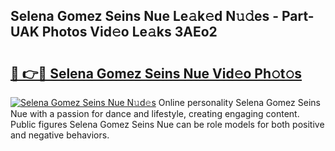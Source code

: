 ## Selena Gomez Seins Nue Le𝚊k𝚎d N𝚞𝚍es - Part-UAK Photos Vid𝚎o Le𝚊ks 3AEo2

# <h2><a href="http://fb3wbo.evod.top/?m=Selena+Gomez+Seins+Nue">🔗 👉🔴 Selena Gomez Seins Nue Vid𝚎o Ph𝚘t𝚘s</a></h2>

[![Selena Gomez Seins Nue N𝚞d𝚎s](https://i.imgur.com/8V9OHl7.gif)](http://fb3wbo.evod.top/?m=Selena+Gomez+Seins+Nue)
Online personality Selena Gomez Seins Nue with a passion for dance and lifestyle, creating engaging content. Public figures Selena Gomez Seins Nue can be role models for both positive and negative behaviors. 

